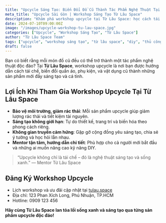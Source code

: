 ```yaml
---
title: "Upcycle Sáng Tạo: Biến Đổi Đồ Cũ Thành Tác Phẩm Nghệ Thuật Tại Từ Lâu Space"
meta_title: "Upcycle Sài Gòn | Workshop Sáng Tạo Từ Lâu Space"
description: "Khám phá workshop upcycle tại Từ Lâu Space: học cách tái chế, sáng tạo DIY và bảo vệ môi trường. Đăng ký ngay để trải nghiệm không gian sáng tạo tại Sài Gòn!"
date: 2024-07-10T09:00:00Z
image: "/images/upcycle-workshop-tu-lau-space.jpg"
categories: ["Upcycle", "Workshop Sáng Tạo", "Từ Lâu Space"]
author: "Từ Lâu Space Team"
tags: ["upcycle", "workshop sáng tạo", "từ lâu space", "diy", "thủ công sài gòn"]
draft: false
---
```


Bạn có biết rằng mỗi món đồ cũ đều có thể trở thành một tác phẩm nghệ thuật độc đáo? Tại **Từ Lâu Space**, workshop upcycle là nơi bạn được hướng dẫn cách tái chế, biến đổi quần áo, phụ kiện, và vật dụng cũ thành những sản phẩm mới đầy sáng tạo và cá tính.

## Lợi Ích Khi Tham Gia Workshop Upcycle Tại Từ Lâu Space

- **Bảo vệ môi trường, giảm rác thải**: Mỗi sản phẩm upcycle giúp giảm lượng rác thải và tiết kiệm tài nguyên.
- **Sáng tạo không giới hạn**: Tự do thiết kế, trang trí và biến hóa theo phong cách riêng.
- **Không gian truyền cảm hứng**: Gặp gỡ cộng đồng yêu sáng tạo, chia sẻ ý tưởng và học hỏi lẫn nhau.
- **Mentor tận tâm, hướng dẫn chi tiết**: Phù hợp cho cả người mới bắt đầu và những ai muốn nâng cao kỹ năng DIY.

> “Upcycle không chỉ là tái chế – đó là nghệ thuật sáng tạo và sống xanh.” — Mentor Từ Lâu Space

## Đăng Ký Workshop Upcycle

- Lịch workshop và ưu đãi cập nhật tại [tulau.space](https://tulau.space)
- Địa chỉ: 123 Phan Xích Long, Phú Nhuận, TP.HCM
- Hotline: 0909 123 456

**Hãy cùng Từ Lâu Space lan tỏa lối sống xanh và sáng tạo qua từng sản phẩm upcycle độc đáo!**
